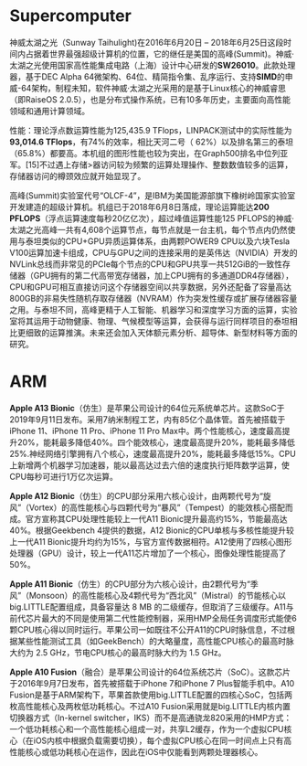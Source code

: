 # Supercomputer
神威太湖之光（Sunway Taihulight)在2016年6月20日 – 2018年6月25日这段时间内占据着世界最强超级计算机的位置，它的继任是美国的高峰(Summit)。神威·太湖之光使用国家高性能集成电路（上海）设计中心研发的**SW26010**。此款处理器，基于DEC Alpha 64微架构、64位、精简指令集、乱序运行、支持**SIMD**的申威-64架构，制程未知，软件神威·太湖之光采用的是基于Linux核心的神威睿思（即RaiseOS 2.0.5），也是分布式操作系统，已有10多年历史，主要面向高性能领域和通用计算领域。

性能：理论浮点数运算性能为125,435.9 TFlops，LINPACK测试中的实际性能为**93,014.6 TFlops**，有74%的效率，相比天河二号（
62%）以及排名第三的泰坦（65.8%）都要高。本机组的图形性能也较为突出，在Graph500排名中位列亚军。[15]不过遇上存储>器访问较为频繁的运算处理操作、整数数值较多的运算，存储器访问的樽颈效应就开始显现了。

高峰(Summit)实验室代号“OLCF-4”，是IBM为美国能源部旗下橡树岭国家实验室开发建造的超级计算机。机组已于2018年6月8日落成，理论运算能达**200 PFLOPS**（浮点运算速度每秒20亿亿次），超过峰值运算性能125 PFLOPS的神威·太湖之光高峰一共有4,608个运算节点，每节点就是一台主机，每个节点内仍然使用与泰坦类似的CPU+GPU异质运算体系，由两颗POWER9 CPU以及六块Tesla V100运算加速卡组成，CPU与GPU之间的连接采用的是英伟达（NVIDIA）开发的NVLink总线而非常见的PCIe每个节点的CPU和GPU共享一共512GiB的一致性存储器（GPU拥有的第二代高带宽存储器，加上CPU拥有的多通道DDR4存储器），CPU和GPU可相互直接访问这个存储器空间以共享数据，另外还配备了容量高达800GB的非易失性随机存取存储器（NVRAM）作为突发性缓存或扩展存储器容量之用。与泰坦不同，高峰更精于人工智能、机器学习和深度学习方面的运算，实验室将其运用于动物健康、物理、气候模型等运算，会获得与运行同样项目的泰坦相比更细致的运算推演。未来还会加入天体额元素分析、超导体、新型材料等方面的研究。
# ARM
**Apple A13 Bionic**（仿生）是苹果公司设计的64位元系统单芯片。这款SoC于2019年9月11日发布。采用7纳米制程工艺，内有85亿个晶体管。首先被搭载于iPhone 11、iPhone 11 Pro、iPhone 11 Pro Max中。两个性能核心，速度最高提升20%，能耗最多降低40%。四个能效核心，速度最高提升20%，能耗最多降低25%.神经网络引擎拥有八个核心，速度最高提升20%，能耗最多降低15%。CPU上新增两个机器学习加速器，能以最高达过去六倍的速度执行矩阵数学运算，使CPU每秒可进行1万亿次运算。

**Apple A12 Bionic**（仿生）的CPU部分采用六核心设计，由两颗代号为“旋风”（Vortex）的高性能核心与四颗代号为“暴风”（Tempest）的能效核心搭配而成。官方宣称其CPU处理性能较上一代A11 Bionic提升最高约15%，节能最高达40%。根据Geekbench 4提供的数据，A12 Bionic的CPU单核与多核性能提升较上一代A11 Bionic提升均约为15%，与官方宣传数据相符。A12使用了四核心图形处理器（GPU）设计，较上一代A11芯片增加了一个核心，图像处理性能提高了50%。


**Apple A11 Bionic**（仿生）的CPU部分为六核心设计，由2颗代号为“季风”（Monsoon）的高性能核心及4颗代号为“西北风”（Mistral）的节能核心以big.LITTLE配置组成，具备容量达 8 MB 的二级缓存，但取消了三级缓存。A11与前代芯片最大的不同是使用第二代性能控制器，采用HMP全局任务调度形式能使6颗CPU核心得以同时运行。苹果公司一如既往不公开A11的CPU时脉信息，不过根据某些性能测试工具（如GeekBench）的大略量度，高性能CPU核心的最高时脉大约为 2.5 GHz，节电CPU核心的最高时脉大约为 1.5 GHz。

**Apple A10 Fusion**（融合）是苹果公司设计的64位系统芯片（SoC）。这款芯片于2016年9月7日发布，首先被搭载于iPhone 7和iPhone 7 Plus智能手机中。A10 Fusion是基于ARM架构下，苹果首款使用big.LITTLE配置的四核心SoC，包括两枚高性能核心及两枚低功耗核心。不过A10 Fusion采用就是big.LITTLE内核内置切换器方式（In-kernel switcher，IKS）而不是高通骁龙820采用的HMP方式：一个低功耗核心和一个高性能核心组成一对，共享L2缓存，作为一个虚拟CPU核心（在iOS内核中根据负载需要切换），每个虚拟CPU核心在同一时间点上只有高性能核心或低功耗核心在运作，因此在iOS中仅能看到两颗处理器核心。
